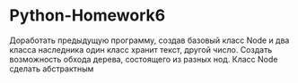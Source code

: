 # Python-Homework6

Доработать предыдущую программу, создав базовый класс Node и два класса наследника один класс хранит текст, другой число. Создать возможность обхода дерева, состоящего из разных нод. Класс Node сделать абстрактным
